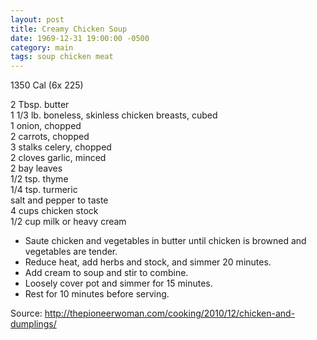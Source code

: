 ```yaml
---
layout: post
title: Creamy Chicken Soup
date: 1969-12-31 19:00:00 -0500
category: main
tags: soup chicken meat
---
```

1350 Cal (6x 225)

2 Tbsp. butter  
1 1/3 lb. boneless, skinless chicken breasts, cubed  
1 onion, chopped  
2 carrots, chopped  
3 stalks celery, chopped  
2 cloves garlic, minced  
2 bay leaves  
1/2 tsp. thyme  
1/4 tsp. turmeric  
salt and pepper to taste  
4 cups chicken stock  
1/2 cup milk or heavy cream  

* Saute chicken and vegetables in butter until chicken is browned and vegetables are tender.
* Reduce heat, add herbs and stock, and simmer 20 minutes.
* Add cream to soup and stir to combine.
* Loosely cover pot and simmer for 15 minutes.
* Rest for 10 minutes before serving.

Source: <http://thepioneerwoman.com/cooking/2010/12/chicken-and-dumplings/>
